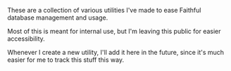 These are a collection of various utilities I've made to ease Faithful database management and usage.

Most of this is meant for internal use, but I'm leaving this public for easier accessibility.

Whenever I create a new utility, I'll add it here in the future, since it's much easier for me to track this stuff this way.
